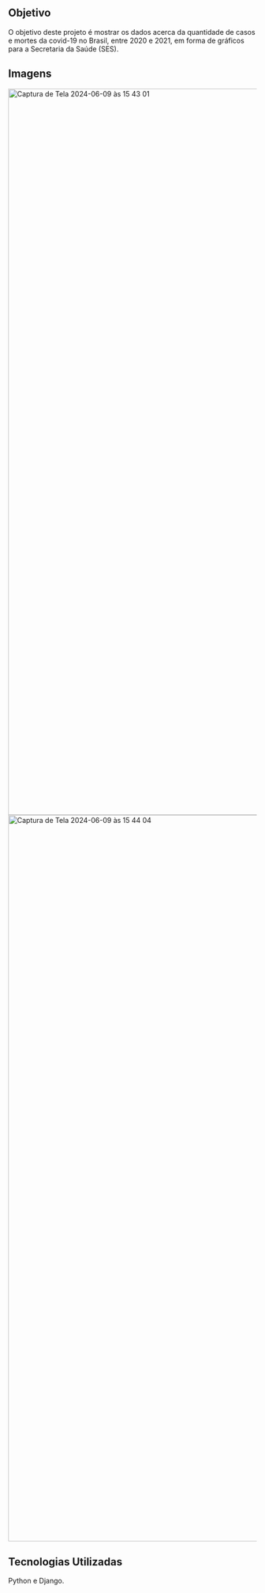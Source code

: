 ## Objetivo

O objetivo deste projeto é mostrar os dados acerca da quantidade de casos e mortes da covid-19 no Brasil, entre 2020 e 2021, em forma de gráficos para a Secretaria da Saúde (SES).

## Imagens

<img width="1470" alt="Captura de Tela 2024-06-09 às 15 43 01" src="https://github.com/andregustavoxs/django-covid/assets/125318522/4b0cfa06-010c-4928-a738-318b36c05002">

<img width="1470" alt="Captura de Tela 2024-06-09 às 15 44 04" src="https://github.com/andregustavoxs/django-covid/assets/125318522/ad552165-4754-4cd2-9346-0bc9d273c5af">

## Tecnologias Utilizadas

Python e Django.
